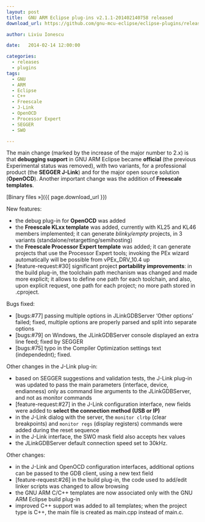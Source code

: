 ```yaml
---
layout: post
title:  GNU ARM Eclipse plug-ins v2.1.1-201402140758 released
download_url: https://github.com/gnu-mcu-eclipse/eclipse-plugins/releases/tag/v2.1.1-201402140758

author: Liviu Ionescu

date:   2014-02-14 12:00:00

categories:
  - releases
  - plugins
tags:
  - GNU
  - ARM
  - Eclipse
  - C++
  - Freescale
  - J-Link
  - OpenOCD
  - Processor Expert
  - SEGGER
  - SWO

---
```


The main change (marked by the increase of the major number to 2.x) is that **debugging support** in GNU ARM Eclipse became **official** (the previous Experimental status was removed), with two variants, for a professional product (the **SEGGER J-Link**) and for the major open source solution (**OpenOCD**). Another important change was the addition of **Freescale templates**.

[Binary files »]({{ page.download_url }})

New features:

* the debug plug-in for **OpenOCD** was added
* the **Freescale KLxx template** was added, currently with KL25 and KL46 members implemented; it can generate _blinky/empty_ projects, in 3 variants (standalone/retargetting/semihosting)
* the **Freescale Processor Expert template** was added; it can generate projects that use the Processor Expert tools; invoking the PEx wizard automatically will be possible from vPEx_DRV_10.4 up
* [feature-request:#30] significant project **portability improvements**: in the build plug-in, the toolchain path mechanism was changed and made more explicit; it allows to define one path for each toolchain, and also, upon explicit request, one path for each project; no more path stored in .cproject.

Bugs fixed:

* [bugs:#77] passing multiple options in JLinkGDBServer ‘Other options’ failed; fixed, multiple options are properly parsed and split into separate options
* [bugs:#79] on Windows, the JLinkGDBServer console displayed an extra line feed; fixed by SEGGER
* [bugs:#75] typo in the Compiler Optimization settings text (independednt); fixed.

Other changes in the J-Link plug-in:

* based on SEGGER suggestions and validation tests, the J-Link plug-in was updated to pass the main parameters (interface, device, endianness) only as command line arguments to the JLinkGDBServer, and not as monitor commands
* [feature-request:#27] in the J-Link configuration interface, new fields were added to **select the connection method (USB or IP)**
* in the J-Link dialog with the server, the `monitor clrbp` (clear breakpoints) and `monitor regs` (display registers) commands were added during the reset sequence
* in the J-Link interface, the SWO mask field also accepts hex values
* the JLinkGDBServer default connection speed set to 30kHz.

Other changes:

* in the J-Link and OpenOCD configuration interfaces, additional options can be passed to the GDB client, using a new text field
* [feature-request:#26] in the build plug-in, the code used to add/edit linker scripts was changed to allow browsing
* the GNU ARM C/C++ templates are now associated only with the GNU ARM Eclipse build plug-in
* improved C++ support was added to all templates; when the project type is C++, the main file is created as main.cpp instead of main.c.
